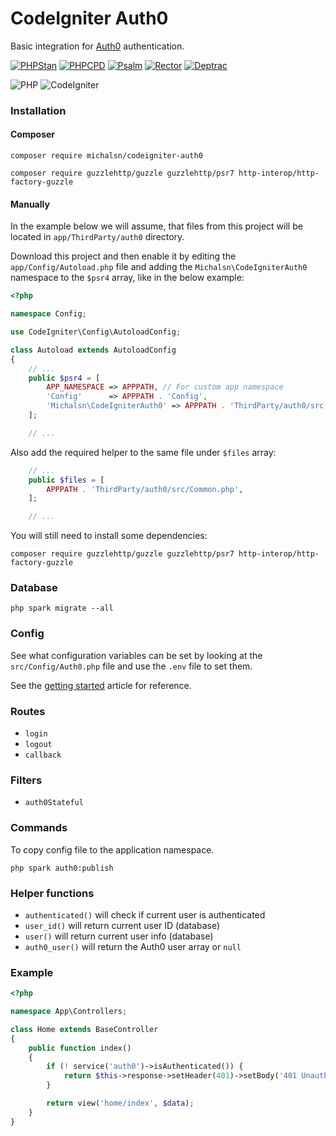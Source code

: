 # CodeIgniter Auth0

Basic integration for [Auth0](https://auth0.com/) authentication.

[![PHPStan](https://github.com/michalsn/codeigniter-auth0/actions/workflows/phpstan.yml/badge.svg)](https://github.com/michalsn/codeigniter-auth0/actions/workflows/phpstan.yml)
[![PHPCPD](https://github.com/michalsn/codeigniter-auth0/actions/workflows/phpcpd.yml/badge.svg)](https://github.com/michalsn/codeigniter-auth0/actions/workflows/phpcpd.yml)
[![Psalm](https://github.com/michalsn/codeigniter-auth0/actions/workflows/psalm.yml/badge.svg)](https://github.com/michalsn/codeigniter-auth0/actions/workflows/psalm.yml)
[![Rector](https://github.com/michalsn/codeigniter-auth0/actions/workflows/rector.yml/badge.svg)](https://github.com/michalsn/codeigniter-auth0/actions/workflows/rector.yml)
[![Deptrac](https://github.com/michalsn/codeigniter-auth0/actions/workflows/deptrac.yml/badge.svg)](https://github.com/michalsn/codeigniter-auth0/actions/workflows/deptrac.yml)

![PHP](https://img.shields.io/badge/PHP-%5E8.0-blue)
![CodeIgniter](https://img.shields.io/badge/CodeIgniter-%5E4.3-blue)

### Installation

#### Composer

    composer require michalsn/codeigniter-auth0

    composer require guzzlehttp/guzzle guzzlehttp/psr7 http-interop/http-factory-guzzle

#### Manually

In the example below we will assume, that files from this project will be located in `app/ThirdParty/auth0` directory.

Download this project and then enable it by editing the `app/Config/Autoload.php` file and adding the `Michalsn\CodeIgniterAuth0` namespace to the `$psr4` array, like in the below example:

```php
<?php

namespace Config;

use CodeIgniter\Config\AutoloadConfig;

class Autoload extends AutoloadConfig
{
    // ...
    public $psr4 = [
        APP_NAMESPACE => APPPATH, // For custom app namespace
        'Config'      => APPPATH . 'Config',
        'Michalsn\CodeIgniterAuth0' => APPPATH . 'ThirdParty/auth0/src',
    ];

    // ...
```
Also add the required helper to the same file under `$files` array:

```php
    // ...
    public $files = [
        APPPATH . 'ThirdParty/auth0/src/Common.php',
    ];

    // ...
```

You will still need to install some dependencies:

    composer require guzzlehttp/guzzle guzzlehttp/psr7 http-interop/http-factory-guzzle

### Database

    php spark migrate --all

### Config

See what configuration variables can be set by looking at the `src/Config/Auth0.php` file and use the `.env` file to set them.

See the [getting started](https://auth0.com/docs/libraries/auth0-php) article for reference.

### Routes

- `login`
- `logout`
- `callback`

### Filters

- `auth0Stateful`

### Commands

To copy config file to the application namespace.

    php spark auth0:publish

### Helper functions

- `authenticated()` will check if current user is authenticated
- `user_id()` will return current user ID (database)
- `user()` will return current user info (database)
- `auth0_user()` will return the Auth0 user array or `null`

### Example

```php
<?php

namespace App\Controllers;

class Home extends BaseController
{
    public function index()
    {
        if (! service('auth0')->isAuthenticated()) {
            return $this->response->setHeader(401)->setBody('401 Unauthorized');
        }

        return view('home/index', $data);
    }
}
```
